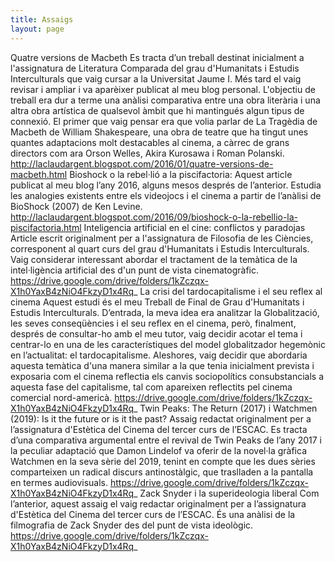 ```yaml
---
title: Assaigs
layout: page
---
```


Quatre versions de Macbeth
Es tracta d’un treball destinat inicialment a l'assignatura de Literatura Comparada del grau d'Humanitats i Estudis Interculturals que vaig cursar a la Universitat Jaume I. Més tard el vaig revisar i ampliar i va aparèixer publicat al meu blog personal. L'objectiu de treball era dur a terme una anàlisi comparativa entre una obra literària i una altra obra artística de qualsevol àmbit que hi mantingués algun tipus de connexió. El primer que vaig pensar era que volia parlar de La Tragèdia de Macbeth de William Shakespeare, una obra de teatre que ha tingut unes quantes adaptacions molt destacables al cinema, a càrrec de grans directors com ara Orson Welles, Akira Kurosawa i Roman Polanski. 
http://laclaudargent.blogspot.com/2016/01/quatre-versions-de-macbeth.html
Bioshock o la rebel·lió a la piscifactoria:
Aquest article publicat al meu blog l’any 2016, alguns mesos després de l’anterior. Estudia les analogies existents entre els videojocs i el cinema a partir de l’anàlisi de BioShock (2007) de Ken Levine.
http://laclaudargent.blogspot.com/2016/09/bioshock-o-la-rebellio-la-piscifactoria.html
Inteligencia artificial en el cine: conflictos y paradojas
Article escrit originalment per a l'assignatura de Filosofia de les Ciències, corresponent al quart curs del grau d'Humanitats i Estudis Interculturals. Vaig considerar interessant abordar el tractament de la temàtica de la intel·ligència artificial des d'un punt de vista cinematogràfic.
https://drive.google.com/drive/folders/1kZczqx-X1h0YaxB4zNiO4FkzyD1x4Rq_
La crisi del tardocapitalisme i el seu reflex al cinema
Aquest estudi és el meu  Treball de Final de Grau d'Humanitats i Estudis Interculturals. D’entrada, la meva idea era analitzar la Globalització, les seves conseqüències i el seu reflex en el cinema, però, finalment, després de consultar-ho amb el meu tutor, vaig decidir acotar el tema i centrar-lo en una de les característiques del model globalitzador hegemònic en l’actualitat: el tardocapitalisme. Aleshores, vaig decidir que abordaria aquesta temàtica d'una manera similar a la que tenia inicialment prevista i exposaria com el cinema reflectia els canvis sociopolítics consubstancials a aquesta fase del capitalisme, tal com apareixen reflectits pel cinema comercial nord-americà.
https://drive.google.com/drive/folders/1kZczqx-X1h0YaxB4zNiO4FkzyD1x4Rq_
Twin Peaks: The Return (2017) i Watchmen (2019): Is it the future or is it the past?
Assaig redactat originalment per a l’assignatura d'Estètica del Cinema del tercer curs de l’ESCAC. Es tracta d’una comparativa argumental entre el revival de Twin Peaks  de l’any 2017 i  la peculiar adaptació que Damon Lindelof va oferir de la novel·la gràfica Watchmen en la seva sèrie del 2019, tenint en compte que les dues sèries comparteixen un radical discurs antinostàlgic, que traslladen a la pantalla en termes audiovisuals.
https://drive.google.com/drive/folders/1kZczqx-X1h0YaxB4zNiO4FkzyD1x4Rq_
Zack Snyder i la superideologia liberal
Com l’anterior, aquest assaig el vaig redactar originalment per a l’assignatura d'Estètica del Cinema del tercer curs de l’ESCAC. És una anàlisi de la filmografia de Zack Snyder des del punt de vista ideològic. 
https://drive.google.com/drive/folders/1kZczqx-X1h0YaxB4zNiO4FkzyD1x4Rq_

